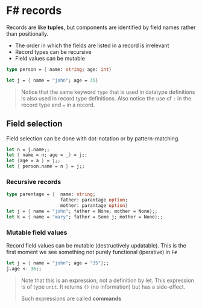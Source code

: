 # F# records
Records are like __tuples__, but components are identified by field names rather than positionally.
* The order in which the fields are listed in a record is irrelevant
* Record types can be recursive
* Field values can be mutable
```fsharp
type person = { name: string; age: int}

let j = { name = "john"; age = 35}
```
> Notice that the same keyword `type` that is used in datatype definitions is also used in record type definitions. Also notice the use of `:` in the record type and `=` in a record.

## Field selection

Field selection can be done with dot-notation or by pattern-matching. 
```fsharp
let n = j.name;;
let { name = n; age = _} = j;;
let {age = a } = j;;
let { person.name = n } = j;;
```
### Recursive records
```fsharp
type parentage = {  name: string;
                    father: parantage option; 
                    mother: parantage option}
let j = { name = "john"; father = None; mother = None};;
let k = { name = "mary"; father = Some j; mother = None};;
```

### Mutable field values
Record field values can be mutable (destructively updatable). This is the first moment we see something not purely functional (iperative) in `F#`
```fsharp
let j = { name = "john"; age = "35"};;
j.age <- 36;;
```
> Note that this is an expression, not a definition by let. This expression is of type `unit`. It returns `()` (no information) but has a side-effect.
>
> Such expressions are called __commands__


###